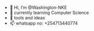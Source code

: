 - 👋 Hi, I’m @Washington-NKE
- 🌱 currently learning Computer Science
- 💞️  tools and ideas
- 📫 whatsapp no: +254713440774

<!---
Washington-NKE/Washington-NKE is a ✨ special ✨ repository because its `README.md` (this file) appears on your GitHub profile.
You can click the Preview link to take a look at your changes.
--->
